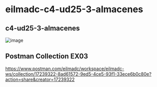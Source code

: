 # eilmadc-c4-ud25-3-almacenes
## c4-ud25-3-almacenes
![image](https://user-images.githubusercontent.com/57563030/234097322-8716ce42-be96-48ba-b2c4-97c133698332.png)

## Postman Collection EX03
https://www.postman.com/eilmadc/workspace/eilmadc-ws/collection/17239322-8ad61572-9ed5-4ce5-93f1-33ece6b0c80e?action=share&creator=17239322



